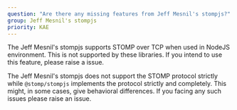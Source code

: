 ```yaml
---
question: "Are there any missing features from Jeff Mesnil's stompjs?"
group: Jeff Mesnil's stompjs
priority: KAE
---
```


The Jeff Mesnil's stompjs supports STOMP over TCP when used in NodeJS
environment.
This is not supported by these libraries.
If you intend to use this feature, please raise a issue.

The Jeff Mesnil's stompjs does not support the STOMP protocol strictly
while `@stomp/stompjs` implements the protocol strictly and completely.
This might, in some cases, give behavioral differences.
If you facing any such issues please raise an issue.
